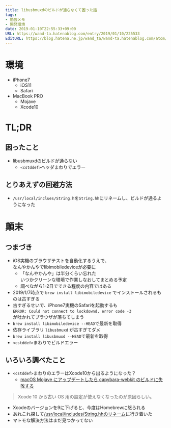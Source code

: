 ```yaml
---
title: libusbmuxdのビルドが通らなくて困った話
tags:
- 勉強メモ
- 開発環境
date: 2019-01-10T22:55:33+09:00
URL: https://wand-ta.hatenablog.com/entry/2019/01/10/225533
EditURL: https://blog.hatena.ne.jp/wand_ta/wand-ta.hatenablog.com/atom/entry/10257846132702165282
---
```




# 環境

- iPhone7
    - iOS11
    - Safari
- MacBook PRO
    - Mojave
    - Xcode10

# TL;DR

## 困ったこと

- libusbmuxdのビルドが通らない
    - `<cstddef>`ヘッダまわりでエラー

## とりあえずの回避方法

- `/usr/local/inclues/String.h`を`String.hh`にリネームし、ビルドが通るようになった

# 顛末


## つまづき

- iOS実機のブラウザテストを自動化するうえで、  
    なんやかんやでlibimobiledeviceが必要に
    - 「なんやかんや」は半分くらい忘れた  
       いつかクリーンな環境で作業しなおしてまとめる予定
    - 調べながら1-2日でできる程度の内容ではある
- 2019/1/7時点で `brew install libimobiledevice` でインストールされるものは古すぎる
- 古すぎるせいで、iPhone7実機のSafariを起動するも  
    `ERROR: Could not connect to lockdownd, error code -3`  
    が吐かれてブラウザが落ちてしまう
- `brew install libimobiledevice --HEAD`で最新を取得
- 依存ライブラリ `libusbmuxd` が古すぎてダメ
- `brew install libusbmuxd --HEAD`で最新を取得
- `<cstddef>`まわりでビルドエラー

## いろいろ調べたこと

- `<cstddef>`まわりのエラーはXcode10から出るようになった？
    - [macOS Mojave にアップデートしたら capybara-webkit のビルドに失敗する](https://qiita.com/labocho/items/e12bafbcf7f31ccfb76c)  
> Xcode 10 から古い OS 用の設定が使えなくなったのが原因らしい。
- Xcodeのバージョンを9に下げると、今度はHomebrewに怒られる
- あれこれ探して[/usr/local/includes/String.hhのリネーム](https://github.com/libimobiledevice/libplist/issues/113)に行き着いた
- マトモな解決方法はまだ見つかってない
